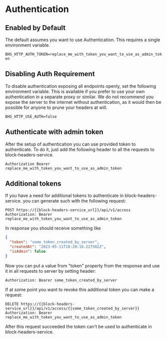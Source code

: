 # Authentication

## Enabled by Default

The default assumes you want to use Authentication. This requires a single environment variable.

`BHS_HTTP_AUTH_TOKEN=replace_me_with_token_you_want_to_use_as_admin_token`

## Disabling Auth Requirement

To disable authentication exposing all endpoints openly, set the following environment variable.
This is available if you prefer to use your own authentication in a separate proxy or similar.
We do not recommend you expose the server to the internet without authentication,
as it would then be possible for anyone to prune your headers at will.

`BHS_HTTP_USE_AUTH=false`

## Authenticate with admin token

After the setup of authentication you can use provided token to authenticate.
To do it, just add the following header to all the requests to block-headers-service.
```
Authorization Bearer replace_me_with_token_you_want_to_use_as_admin_token
```

## Additional tokens

If you have a need for additional tokens to authenticate in block-headers-service.
you can generate such with the following request:
```http request
POST https://{{block-headers-service_url}}/api/v1/access
Authorization: Bearer replace_me_with_token_you_want_to_use_as_admin_token
```
In response you should receive something like
```json
{
  "token": "some_token_created_by_server",
  "createdAt": "2023-05-11T10:20:16.227582Z",
  "isAdmin": false
}
```
Now you can put a value from "token" property from the response and use it in all requests to server by setting header:
```http header
Authorization: Bearer some_token_created_by_server
```

If at some point you want to revoke this additional token you can make a request:
```http request
DELETE https://{{block-headers-service_url}}/api/v1/access/{{some_token_created_by_server}}
Authorization: Bearer replace_me_with_token_you_want_to_use_as_admin_token
```
After this request succeeded the token can't be used to authenticate in block-headers-service.
